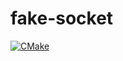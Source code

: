 # fake-socket
[![CMake](https://github.com/demogorgon1/fake-socket/.github/workflows/cmake-single-platform.yml/badge.svg)](https://github.com/demogorgon1/fake-socket/.github/workflows/cmake-single-platform.yml)
